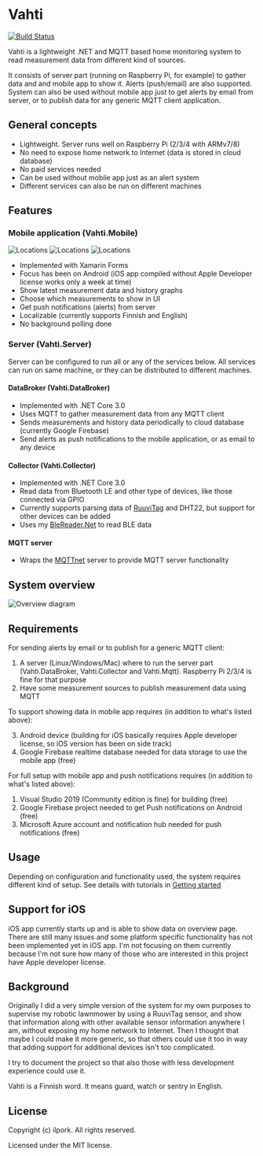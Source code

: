 # Vahti
[![Build Status](https://dev.azure.com/ilpork/github/_apis/build/status/ilpork.Vahti?branchName=master)](https://dev.azure.com/ilpork/github/_build/latest?definitionId=3&branchName=master)

Vahti is a lightweight .NET and MQTT based home monitoring system to read measurement data from different kind of sources. 

It consists of server part (running on Raspberry Pi, for example) to gather data and and mobile app to show it. Alerts (push/email) are also supported. System can also be used without mobile app just to get alerts by email from server, or to publish data for any generic MQTT client application.

## General concepts
- Lightweight. Server runs well on Raspberry Pi (2/3/4 with ARMv7/8)
- No need to expose home network to Internet (data is stored in cloud database)
- No paid services needed
- Can be used without mobile app just as an alert system
- Different services can also be run on different machines

## Features
### Mobile application (Vahti.Mobile)
![Locations](doc/images/locations.png) 
![Locations](doc/images/history.png)
![Locations](doc/images/details.png)
- Implemented with Xamarin Forms 
- Focus has been on Android (iOS app compiled without Apple Developer license works only a week at time)
- Show latest measurement data and history graphs
- Choose which measurements to show in UI
- Get push notifications (alerts) from server 
- Localizable (currently supports Finnish and English)
- No background polling done
### Server (Vahti.Server)
Server can be configured to run all or any of the services below. All services can run on same machine, or they can be distributed to different machines.
#### DataBroker (Vahti.DataBroker)
- Implemented with .NET Core 3.0
- Uses MQTT to gather measurement data from any MQTT client 
- Sends measurements and history data periodically to cloud database (currently Google Firebase)
- Send alerts as push notifications to the mobile application, or as email to any device
#### Collector (Vahti.Collector)
- Implemented with .NET Core 3.0
- Read data from Bluetooth LE and other type of devices, like those connected via GPIO
- Currently supports parsing data of [RuuviTag](https://www.ruuvi.com) and DHT22, but support for other devices can be added
- Uses my [BleReader.Net](https://github.com/ilpork/BleReader.Net) to read BLE data
#### MQTT server
- Wraps the [MQTTnet](https://github.com/chkr1011/MQTTnet) server to provide MQTT server functionality

## System overview
![Overview diagram](doc/images/overview.png)

## Requirements
For sending alerts by email or to publish for a generic MQTT client:
1) A server (Linux/Windows/Mac) where to run the server part (Vahti.DataBroker, Vahti.Collector and Vahti.Mqtt). Raspberry Pi 2/3/4 is fine for that purpose
2) Have some measurement sources to publish measurement data using MQTT

To support showing data in mobile app requires (in addition to what's listed above):

3. Android device (building for iOS basically requires Apple developer license, so iOS version has been on side track)
4. Google Firebase realtime database needed for data storage to use the mobile app (free)

For full setup with mobile app and push notifications requires (in addition to what's listed above):
1. Visual Studio 2019 (Community edition is fine) for building (free)
4. Google Firebase project needed to get Push notifications on Android (free) 
5. Microsoft Azure account and notification hub needed for push notifications (free)

## Usage
Depending on configuration and functionality used, the system requires different kind of setup. See details with tutorials in [Getting started](doc/GettingStarted.md)

## Support for iOS
iOS app currently starts up and is able to show data on overview page. There are still many issues and some platform specific functionality has not been implemented yet in iOS app. I'm not focusing on them currently because I'm not sure how many of those who are interested in this project have Apple developer license. 

## Background
Originally I did a very simple version of the system for my own purposes to supervise my robotic lawnmower by using a RuuviTag sensor, and show that information along with other available sensor information anywhere I am, without exposing my home network to Internet. Then I thought that maybe I could make it more generic, so that others could use it too in way that adding support for additional devices isn't too complicated.

I try to document the project so that also those with less development experience could use it. 

Vahti is a Finnish word. It means guard, watch or sentry in English. 

## License

Copyright (c) ilpork. All rights reserved.

Licensed under the MIT license.